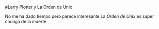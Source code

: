 #Larry Plotter y La Orden de Unix

No me ha dado tiempo pero parece interesante
La *Orden de Unix* es super chunga de la muerte

